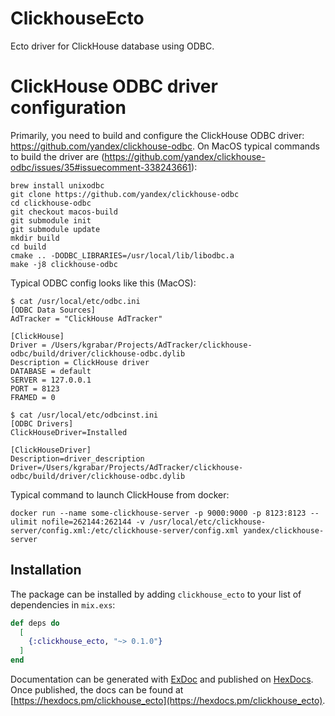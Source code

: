 # ClickhouseEcto

Ecto driver for ClickHouse database using ODBC.

# ClickHouse ODBC driver configuration

Primarily, you need to build and configure the ClickHouse ODBC driver: https://github.com/yandex/clickhouse-odbc. On MacOS typical commands to build the driver are (https://github.com/yandex/clickhouse-odbc/issues/35#issuecomment-338243661):
```
brew install unixodbc
git clone https://github.com/yandex/clickhouse-odbc
cd clickhouse-odbc
git checkout macos-build
git submodule init
git submodule update
mkdir build
cd build
cmake .. -DODBC_LIBRARIES=/usr/local/lib/libodbc.a
make -j8 clickhouse-odbc
```

Typical ODBC config looks like this (MacOS):

```
$ cat /usr/local/etc/odbc.ini
[ODBC Data Sources]
AdTracker = "ClickHouse AdTracker"

[ClickHouse]
Driver = /Users/kgrabar/Projects/AdTracker/clickhouse-odbc/build/driver/clickhouse-odbc.dylib
Description = ClickHouse driver
DATABASE = default
SERVER = 127.0.0.1
PORT = 8123
FRAMED = 0

$ cat /usr/local/etc/odbcinst.ini
[ODBC Drivers]
ClickHouseDriver=Installed

[ClickHouseDriver]
Description=driver_description
Driver=/Users/kgrabar/Projects/AdTracker/clickhouse-odbc/build/driver/clickhouse-odbc.dylib
```

Typical command to launch ClickHouse from docker:
```
docker run --name some-clickhouse-server -p 9000:9000 -p 8123:8123 --ulimit nofile=262144:262144 -v /usr/local/etc/clickhouse-server/config.xml:/etc/clickhouse-server/config.xml yandex/clickhouse-server
```


## Installation

The package can be installed
by adding `clickhouse_ecto` to your list of dependencies in `mix.exs`:

```elixir
def deps do
  [
    {:clickhouse_ecto, "~> 0.1.0"}
  ]
end
```

Documentation can be generated with [ExDoc](https://github.com/elixir-lang/ex_doc)
and published on [HexDocs](https://hexdocs.pm). Once published, the docs can
be found at [https://hexdocs.pm/clickhouse_ecto](https://hexdocs.pm/clickhouse_ecto).

